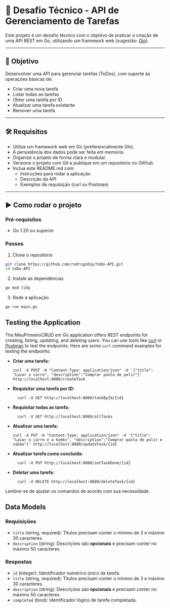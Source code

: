 # 🚀 Desafio Técnico - API de Gerenciamento de Tarefas

Este projeto é um desafio técnico com o objetivo de praticar a criação de uma API REST em Go, utilizando um framework web (sugestão: [Gin](https://github.com/gin-gonic/gin)).

---

## 🎯 Objetivo

Desenvolver uma API para gerenciar tarefas (ToDos), com suporte às operações básicas de:

- Criar uma nova tarefa
- Listar todas as tarefas
- Obter uma tarefa por ID
- Atualizar uma tarefa existente
- Remover uma tarefa

---

## 🛠 Requisitos

- Utilize um framework web em Go (preferencialmente *Gin*).
- A persistência dos dados pode ser feita *em memória*.
- Organize o projeto de forma clara e modular.
- Versione o projeto com Git e publique em um repositório no GitHub.
- Inclua este README.md com:
  - Instruções para rodar a aplicação
  - Descrição da API
  - Exemplos de requisição (curl ou Postman)

---

## ▶️ Como rodar o projeto

### Pré-requisitos

- Go 1.20 ou superior

### Passos

1. Clone o repositório
```bash
git clone https://github.com/rodrigodip/toDo-API.git
cd toDo-API
```
2. Instale as dependências
```bash
go mod tidy
```

3. Rode a aplicação
```bash
go run main.go
```

## Testing the Application

The MeuPrimeiroCRUD em Go application offers REST endpoints for creating, listing, updating, and deleting users. You can use tools like [curl](https://curl.se/) or [Postman](https://www.postman.com/) to test the endpoints. Here are some `curl` command examples for testing the endpoints:

- **Criar uma tarefa:**

  ```
  curl -X POST -H "Content-Type: application/json" -d '{"title": "Lavar o carro", "description":"Comprar pasta de polir"}' http://localhost:8080/createTask
  ```

- **Requisitar uma tarefa por ID:**

  ```
    curl -X GET http://localhost:8080/taskById/{id}
  ```

- **Requisitar todas as tarefa:**

  ```
    curl -X GET http://localhost:8080/allTasks
  ```

- **Atualizar uma tarefa:**

  ```
  curl -X PUT -H "Content-Type: application/json" -d '{"title": "Lavar o carro e a kombi", "description":"Comprar pasta de polir e sabão"}' http://localhost:8080/updateTask/{id}
  ```

- **Atualizar tarefa como concluída:**

  ```
    curl -X PUT http://localhost:8080/setTaskDone/{id}
  ```

- **Deletar uma tarefa:**

  ```
    curl -X DELETE http://localhost:8080/deleteTask/{id}
  ```

Lembre-se de ajustar os comandos de acordo com sua necessidade.

## Data Models

### Requisições

- `title` (string, required): Títulos precisam conter o mínimo de 3 e máximo 30 caracteres.
- `description` (string):  Descrições são **opcionais** e precisam conter no máximo 50 caracteres.

### Respostas

- `id` (integer): Identificador numérico único da tarefa.
- `title` (string, required): Títulos precisam conter o mínimo de 3 e máximo 30 caracteres.
- `description` (string): Descrições são **opcionais** e precisam conter no máximo 50 caracteres.
- `completed` (bool): Identificador lógico de tarefa completada.

